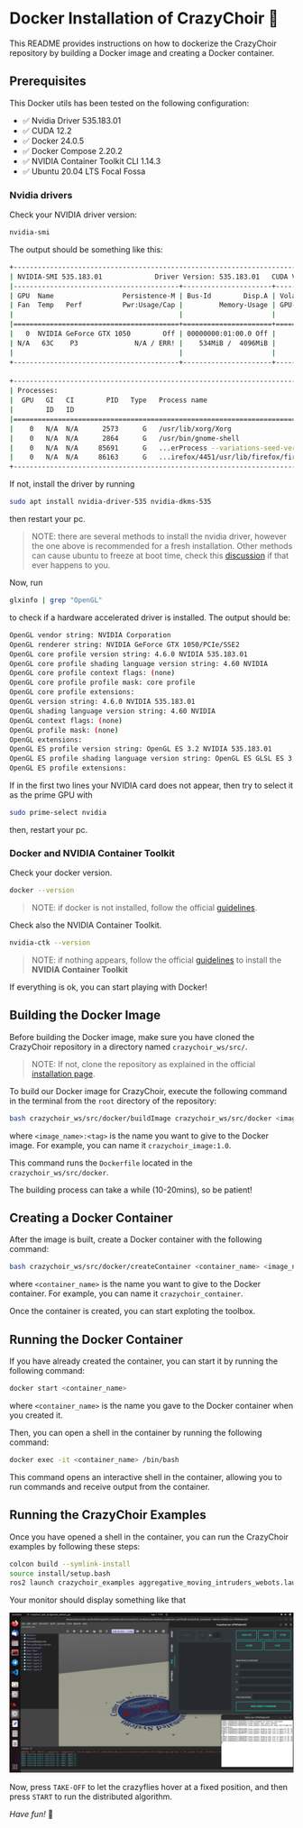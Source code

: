 # Docker Installation of **CrazyChoir** 🐋

This README provides instructions on how to dockerize the CrazyChoir repository by building a Docker image and creating a Docker container.

## Prerequisites

This Docker utils has been tested on the following configuration:
- ✅ Nvidia Driver 535.183.01 
- ✅ CUDA 12.2 
- ✅ Docker 24.0.5
- ✅ Docker Compose 2.20.2
- ✅ NVIDIA Container Toolkit CLI 1.14.3
- ✅ Ubuntu 20.04 LTS Focal Fossa
    

### Nvidia drivers

Check your NVIDIA driver version:

```bash
nvidia-smi
```

The output should be something like this:

```bash
+---------------------------------------------------------------------------------------+
| NVIDIA-SMI 535.183.01             Driver Version: 535.183.01   CUDA Version: 12.2     |
|-----------------------------------------+----------------------+----------------------+
| GPU  Name                 Persistence-M | Bus-Id        Disp.A | Volatile Uncorr. ECC |
| Fan  Temp   Perf          Pwr:Usage/Cap |         Memory-Usage | GPU-Util  Compute M. |
|                                         |                      |               MIG M. |
|=========================================+======================+======================|
|   0  NVIDIA GeForce GTX 1050        Off | 00000000:01:00.0 Off |                  N/A |
| N/A   63C    P3              N/A / ERR! |    534MiB /  4096MiB |      0%      Default |
|                                         |                      |                  N/A |
+-----------------------------------------+----------------------+----------------------+
                                                                                         
+---------------------------------------------------------------------------------------+
| Processes:                                                                            |
|  GPU   GI   CI        PID   Type   Process name                            GPU Memory |
|        ID   ID                                                             Usage      |
|=======================================================================================|
|    0   N/A  N/A      2573      G   /usr/lib/xorg/Xorg                          237MiB |
|    0   N/A  N/A      2864      G   /usr/bin/gnome-shell                         65MiB |
|    0   N/A  N/A     85691      G   ...erProcess --variations-seed-version       90MiB |
|    0   N/A  N/A     86163      G   ...irefox/4451/usr/lib/firefox/firefox      138MiB |
+---------------------------------------------------------------------------------------+
```

If not, install the driver by running
```bash
sudo apt install nvidia-driver-535 nvidia-dkms-535
```
then restart your pc. 

> NOTE: there are several methods to install the nvidia driver, however the one above is recommended for a fresh installation. Other methods can cause ubuntu to freeze at boot time, check this [discussion](https://docs.nvidia.com/datacenter/cloud-native/container-toolkit/latest/install-guide.html) if that ever happens to you. 

Now, run
```bash
glxinfo | grep "OpenGL"
```
to check if a hardware accelerated driver is installed. The output should be:

```bash
OpenGL vendor string: NVIDIA Corporation
OpenGL renderer string: NVIDIA GeForce GTX 1050/PCIe/SSE2
OpenGL core profile version string: 4.6.0 NVIDIA 535.183.01
OpenGL core profile shading language version string: 4.60 NVIDIA
OpenGL core profile context flags: (none)
OpenGL core profile profile mask: core profile
OpenGL core profile extensions:
OpenGL version string: 4.6.0 NVIDIA 535.183.01
OpenGL shading language version string: 4.60 NVIDIA
OpenGL context flags: (none)
OpenGL profile mask: (none)
OpenGL extensions:
OpenGL ES profile version string: OpenGL ES 3.2 NVIDIA 535.183.01
OpenGL ES profile shading language version string: OpenGL ES GLSL ES 3.20
OpenGL ES profile extensions:
```
If in the first two lines your NVIDIA card does not appear, then try to select it as the prime GPU with 
```bash
sudo prime-select nvidia
```
then, restart your pc.

### Docker and NVIDIA Container Toolkit

Check your docker version.
```bash
docker --version
```
>NOTE: if docker is not installed, follow the official [guidelines](https://docs.docker.com/engine/install/ubuntu/). 

Check also the NVIDIA Container Toolkit.
```bash
nvidia-ctk --version
```

>NOTE: if nothing appears, follow the official [guidelines](https://docs.nvidia.com/datacenter/cloud-native/container-toolkit/latest/install-guide.html) to install the **NVIDIA Container Toolkit**

If everything is ok, you can start playing with Docker!


## Building the Docker Image

Before building the Docker image, make sure you have cloned the CrazyChoir repository in a directory named `crazychoir_ws/src/`.

>NOTE: If not, clone the repository as explained in the official [installation page](https://opt4smart.github.io/crazychoir/installation).

To build our Docker image for CrazyChoir, execute the following command in the terminal from the `root` directory of the repository:

```bash
bash crazychoir_ws/src/docker/buildImage crazychoir_ws/src/docker <image_name>:<tag>
```

where `<image_name>:<tag>` is the name you want to give to the Docker image. For example, you can name it `crazychoir_image:1.0`.

This command runs the `Dockerfile` located in the `crazychoir_ws/src/docker`.

The building process can take a while (10-20mins), so be patient!

## Creating a Docker Container

After the image is built, create a Docker container with the following command:

```bash
bash crazychoir_ws/src/docker/createContainer <container_name> <image_name>:<tag>
```

where `<container_name>` is the name you want to give to the Docker container. For example, you can name it `crazychoir_container`.

Once the container is created, you can start exploting the toolbox.


## Running the Docker Container

If you have already created the container, you can start it by running the following command:

```bash
docker start <container_name>
```

where `<container_name>` is the name you gave to the Docker container when you created it.

Then, you can open a shell in the container by running the following command:

```bash
docker exec -it <container_name> /bin/bash
```

This command opens an interactive shell in the container, allowing you to run commands and receive output from the container.

## Running the CrazyChoir Examples

Once you have opened a shell in the container, you can run the CrazyChoir examples by following these steps:

```bash
colcon build --symlink-install
source install/setup.bash
ros2 launch crazychoir_examples aggregative_moving_intruders_webots.launch.py
```
Your monitor should display something like that

<p style="text-align:center">
  <img src="docker_img.png" width="800" />
</p>

Now, press `TAKE-OFF` to let the crazyflies hover at a fixed position, and then press `START` to run the distributed algorithm.


_Have fun!_ 🚀
